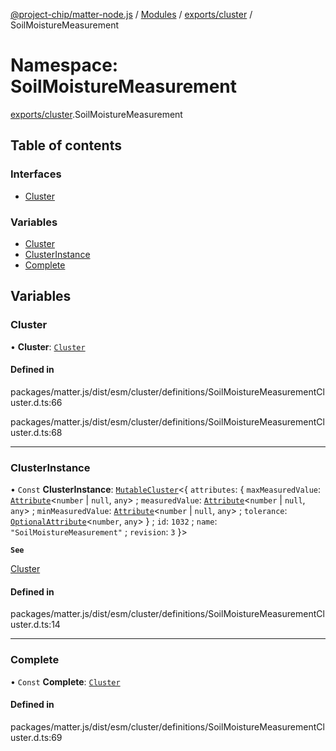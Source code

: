 [@project-chip/matter-node.js](../README.md) / [Modules](../modules.md) / [exports/cluster](exports_cluster.md) / SoilMoistureMeasurement

# Namespace: SoilMoistureMeasurement

[exports/cluster](exports_cluster.md).SoilMoistureMeasurement

## Table of contents

### Interfaces

- [Cluster](../interfaces/exports_cluster.SoilMoistureMeasurement.Cluster.md)

### Variables

- [Cluster](exports_cluster.SoilMoistureMeasurement.md#cluster)
- [ClusterInstance](exports_cluster.SoilMoistureMeasurement.md#clusterinstance)
- [Complete](exports_cluster.SoilMoistureMeasurement.md#complete)

## Variables

### Cluster

• **Cluster**: [`Cluster`](../interfaces/exports_cluster.SoilMoistureMeasurement.Cluster.md)

#### Defined in

packages/matter.js/dist/esm/cluster/definitions/SoilMoistureMeasurementCluster.d.ts:66

packages/matter.js/dist/esm/cluster/definitions/SoilMoistureMeasurementCluster.d.ts:68

___

### ClusterInstance

• `Const` **ClusterInstance**: [`MutableCluster`](../interfaces/exports_cluster.MutableCluster-1.md)\<\{ `attributes`: \{ `maxMeasuredValue`: [`Attribute`](../interfaces/exports_cluster.Attribute.md)\<`number` \| ``null``, `any`\> ; `measuredValue`: [`Attribute`](../interfaces/exports_cluster.Attribute.md)\<`number` \| ``null``, `any`\> ; `minMeasuredValue`: [`Attribute`](../interfaces/exports_cluster.Attribute.md)\<`number` \| ``null``, `any`\> ; `tolerance`: [`OptionalAttribute`](../interfaces/exports_cluster.OptionalAttribute.md)\<`number`, `any`\>  } ; `id`: ``1032`` ; `name`: ``"SoilMoistureMeasurement"`` ; `revision`: ``3``  }\>

**`See`**

[Cluster](exports_cluster.SoilMoistureMeasurement.md#cluster)

#### Defined in

packages/matter.js/dist/esm/cluster/definitions/SoilMoistureMeasurementCluster.d.ts:14

___

### Complete

• `Const` **Complete**: [`Cluster`](../interfaces/exports_cluster.SoilMoistureMeasurement.Cluster.md)

#### Defined in

packages/matter.js/dist/esm/cluster/definitions/SoilMoistureMeasurementCluster.d.ts:69
